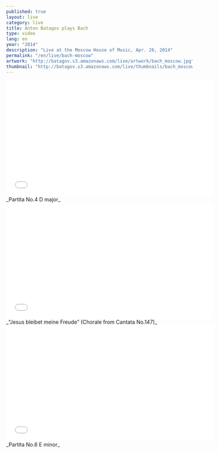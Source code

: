 ```yaml
---
published: true
layout: live
category: live
title: Anton Batagov plays Bach
type: video
lang: en
year: "2014"
description: "Live at the Moscow House of Music, Apr. 26, 2014"
permalink: "/en/live/bach-moscow"
artwork: "http://batagov.s3.amazonaws.com/live/artwork/bach_moscow.jpg"
thumbnail: "http://batagov.s3.amazonaws.com/live/thumbnails/bach_moscow_thumb.jpg"
---
```


   
   
   
<iframe width="560" height="315" src="//www.youtube.com/embed/2p5OiaIsZL8" frameborder="0" allowfullscreen></iframe>
_Partita No.4 D major_  
  
  
  
<iframe width="560" height="315" src="//www.youtube.com/embed/NWlx4Gipn74" frameborder="0" allowfullscreen></iframe>
_“Jesus bleibet meine Freude” (Chorale from Cantata No.147)_  
  
  
  
<iframe width="560" height="315" src="//www.youtube.com/embed/LbSFqlqd9QU" frameborder="0" allowfullscreen></iframe>
_Partita No.6 E minor_